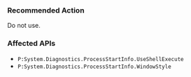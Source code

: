 ### Recommended Action
Do not use.

### Affected APIs
* `P:System.Diagnostics.ProcessStartInfo.UseShellExecute`
* `P:System.Diagnostics.ProcessStartInfo.WindowStyle`
